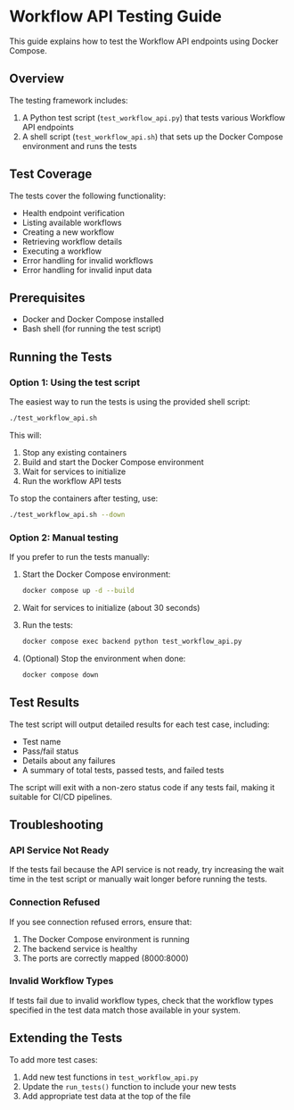# Workflow API Testing Guide

This guide explains how to test the Workflow API endpoints using Docker Compose.

## Overview

The testing framework includes:

1. A Python test script (`test_workflow_api.py`) that tests various Workflow API endpoints
2. A shell script (`test_workflow_api.sh`) that sets up the Docker Compose environment and runs the tests

## Test Coverage

The tests cover the following functionality:

- Health endpoint verification
- Listing available workflows
- Creating a new workflow
- Retrieving workflow details
- Executing a workflow
- Error handling for invalid workflows
- Error handling for invalid input data

## Prerequisites

- Docker and Docker Compose installed
- Bash shell (for running the test script)

## Running the Tests

### Option 1: Using the test script

The easiest way to run the tests is using the provided shell script:

```bash
./test_workflow_api.sh
```

This will:
1. Stop any existing containers
2. Build and start the Docker Compose environment
3. Wait for services to initialize
4. Run the workflow API tests

To stop the containers after testing, use:

```bash
./test_workflow_api.sh --down
```

### Option 2: Manual testing

If you prefer to run the tests manually:

1. Start the Docker Compose environment:
   ```bash
   docker compose up -d --build
   ```

2. Wait for services to initialize (about 30 seconds)

3. Run the tests:
   ```bash
   docker compose exec backend python test_workflow_api.py
   ```

4. (Optional) Stop the environment when done:
   ```bash
   docker compose down
   ```

## Test Results

The test script will output detailed results for each test case, including:

- Test name
- Pass/fail status
- Details about any failures
- A summary of total tests, passed tests, and failed tests

The script will exit with a non-zero status code if any tests fail, making it suitable for CI/CD pipelines.

## Troubleshooting

### API Service Not Ready

If the tests fail because the API service is not ready, try increasing the wait time in the test script or manually wait longer before running the tests.

### Connection Refused

If you see connection refused errors, ensure that:
1. The Docker Compose environment is running
2. The backend service is healthy
3. The ports are correctly mapped (8000:8000)

### Invalid Workflow Types

If tests fail due to invalid workflow types, check that the workflow types specified in the test data match those available in your system.

## Extending the Tests

To add more test cases:

1. Add new test functions in `test_workflow_api.py`
2. Update the `run_tests()` function to include your new tests
3. Add appropriate test data at the top of the file